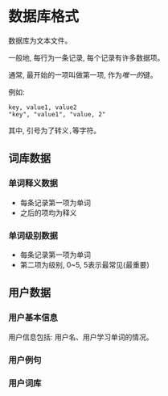 # 数据库格式

数据库为文本文件。

一般地, 每行为一条记录, 每个记录有许多数据项。

通常, 最开始的一项叫做第一项, 作为*唯一的*键。

例如:

```
key, value1, value2
"key", "value1", "value, 2"
```

其中, 引号为了转义`,`等字符。

## 词库数据

### 单词释义数据

- 每条记录第一项为单词
- 之后的项均为释义

### 单词级别数据

- 每条记录第一项为单词
- 第二项为级别, 0~5, 5表示最常见(最重要)

## 用户数据

### 用户基本信息

用户信息包括: 用户名、用户学习单词的情况。

### 用户例句

### 用户词库